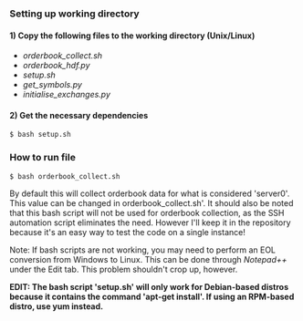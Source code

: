 ### Setting up working directory
#### 1) Copy the following files to the working directory (Unix/Linux)
- *orderbook_collect.sh*
- *orderbook_hdf.py*
- *setup.sh*  
- *get_symbols.py*
- *initialise_exchanges.py*

#### 2) Get the necessary dependencies
`$ bash setup.sh`  

### How to run file
`$ bash orderbook_collect.sh`

By default this will collect orderbook data for what is considered 'server0'. This value can be changed in orderbook_collect.sh'. 
It should also be noted that this bash script will not be used for orderbook collection, as the SSH automation script eliminates the need. However I'll keep it in the repository because it's an easy way to test the code on a single instance!

Note: If bash scripts are not working, you may need to perform an EOL conversion from Windows to Linux. This can be done through *Notepad++* under the Edit tab. This problem shouldn't crop up, however.

**EDIT: The bash script 'setup.sh' will only work for Debian-based distros because it contains the command 'apt-get install'. If using an RPM-based distro, use yum instead.**
